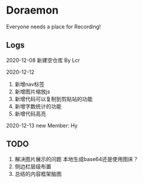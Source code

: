 # Doraemon
Everyone needs a place for Recording! 

## Logs
2020-12-08 新建空仓库 By Lcr

2020-12-12
1. 新增nav标签
2. 新增图片缩放js
3. 新增代码可以复制到剪贴站的功能
4. 新增字数统计的功能
5. 新增代码高亮

2020-12-13
new Member: Hy

## TODO
1. 解决图片展示的问题 本地生成base64还是使用图床？
2. 侧边栏层级布置
3. 总结的内容框架脑图